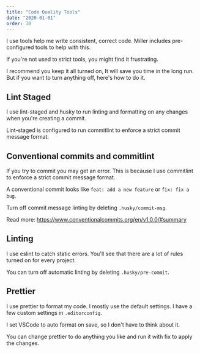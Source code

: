 ```yaml
---
title: "Code Quality Tools"
date: "2020-01-01"
order: 30
---
```


I use tools help me write consistent, correct code. Miller includes pre-configured tools to help with this.

If you're not used to strict tools, you might find it frustrating.

I recommend you keep it all turned on, It will save you time in the long run. But if you want to turn anything off, here's how to do it.

## Lint Staged

I use lint-staged and husky to run linting and formatting on any changes when you're creating a commit.

Lint-staged is configured to run commitlint to enforce a strict commit message format.

## Conventional commits and commitlint

If you try to commit you may get an error. This is because I use commitlint to enforce a strict commit message format.

A conventional commit looks like `feat: add a new feature` or `fix: fix a bug`.

Turn off commit message linting by deleting `.husky/commit-msg`.

Read more: https://www.conventionalcommits.org/en/v1.0.0/#summary

## Linting

I use eslint to catch static errors. You'll see that there are a lot of rules turned on for every project.

You can turn off automatic linting by deleting `.husky/pre-commit`.

## Prettier

I use prettier to format my code. I mostly use the default settings. I have a few custom settings in `.editorconfig`.

I set VSCode to auto format on save, so I don't have to think about it.

You can change prettier to do anything you like and run it with fix to apply the changes.
